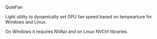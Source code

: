 QuteFan

Light utility to dynamically set GPU fan speed based on tempearture for Windows and Linux.

On Windows it requires NVApi and on Linux NVCtrl libraries.
